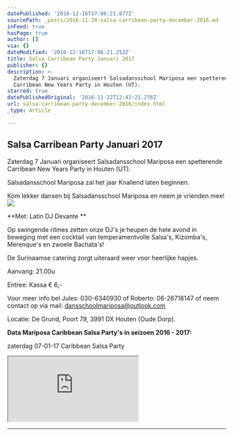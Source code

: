 ```yaml
---
datePublished: '2016-12-16T17:06:21.877Z'
sourcePath: _posts/2016-11-20-salsa-carribean-party-december-2016.md
inFeed: true
hasPage: true
author: []
via: {}
dateModified: '2016-12-16T17:06:21.252Z'
title: Salsa Carribean Party Januari 2017
publisher: {}
description: >-
  Zaterdag 7 Januari organiseert Salsadansschool Mariposa een spetterende
  Carribean New Years Party in Houten (UT).
starred: true
datePublishedOriginal: '2016-11-22T12:42:21.276Z'
url: salsa-carribean-party-december-2016/index.html
_type: Article

---
```

## Salsa Carribean Party Januari 2017

Zaterdag 7 Januari organiseert Salsadansschool Mariposa een spetterende Carribean New Years Party in Houten (UT).

Salsadansschool Mariposa zal het jaar Knallend laten beginnen.

Kom lekker dansen bij Salsadansschool Mariposa en neem je vrienden mee!
![](https://the-grid-user-content.s3-us-west-2.amazonaws.com/c5ba6771-0dc7-4cf2-897e-d62a2659959f.jpg)

**Met: Latin DJ Devante **

Op swingende ritmes zetten onze DJ's je heupen de hele avond in beweging met een cocktail van temperamentvolle Salsa's, Kizomba's, Merenque's en zwoele Bachata's!

De Surinaamse catering zorgt uiteraard weer voor heerlijke hapjes.

Aanvang: 21.00u

Entree: Kassa € 6,-

Voor meer info bel Jules: 030-6340930 of Roberto: 06-26718147 of neem contact op via mail: dansschoolmariposa@outlook.com

Locatie: De Grund, Poort 79, 3991 DX Houten (Oude Dorp).

**Data Mariposa Caribbean Salsa Party's in seizoen 2016 - 2017:**

zaterdag 07-01-17 Caribbean Salsa Party

<iframe src="https://the-grid.github.io/ed-location/?latitude=52.028147&amp;longitude=5.157487&amp;zoom=16&amp;address=De%20Poort%2077%2C%20Houten%2C%20Utrecht%203991%2C%20Netherlands" style=""></iframe>

---